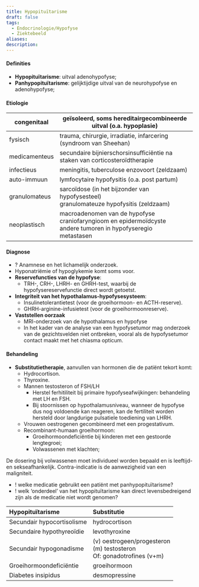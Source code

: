 ```yaml
---
title: Hypopituïtarisme
draft: false
tags:
  - Endocrinologie/Hypofyse
  - Ziektebeeld
aliases: 
description: 
---
```


#### Definities
- **Hypopituïtarisme**: uitval adenohypofyse;
- **Panhypopituïtarisme**: gelijktijdige uitval van de neurohypofyse en adenohypofyse;

#### Etiologie
| congenitaal   | geïsoleerd, soms hereditairgecombineerde uitval (o.a. hypoplasie)                                             |
| ------------- | --------------------------------------------------------------------------------------------------------------- |
| fysisch       | trauma, chirurgie, irradiatie, infarcering (syndroom van Sheehan)                                               |
| medicamenteus | secundaire bijnierschorsinsufficiëntie na staken van corticosteroïdtherapie                                     |
| infectieus    | meningitis, tuberculose enzovoort (zeldzaam)                                                                    |
| auto-immuun   | lymfocytaire hypofysitis (o.a. post partum)                                                                     |
| granulomateus | sarcoïdose (in het bijzonder van hypofysesteel) </br> granulomateuze hypofysitis (zeldzaam)                          |
| neoplastisch  | macroadenomen van de hypofyse </br> craniofaryngioom en epidermoïdcyste </br> andere tumoren in hypofyseregio </br> metastasen |

#### Diagnose
- ? Anamnese en het lichamelijk onderzoek. 
- Hyponatriëmie of hypoglykemie komt soms voor. 
- **Reservefuncties van de hypofyse**:
	- TRH-, CRH-, LHRH- en GHRH-test, waarbij de hypofysereservefunctie direct wordt getoetst. 
- **Integriteit van het hypothalamus-hypofysesysteem**:
	- Insulinetolerantietest (voor de groeihormoon- en ACTH-reserve).
	- GHRH-arginine-infusietest (voor de groeihormoonreserve).
- **Vaststellen oorzaak**
	- MRI-onderzoek van de hypothalamus en hypofyse 
	- In het kader van de analyse van een hypofysetumor mag onderzoek van de gezichtsvelden niet ontbreken, vooral als de hypofysetumor contact maakt met het chiasma opticum.

#### Behandeling
- **Substitutietherapie**, aanvullen van hormonen die de patiënt tekort komt:
	- Hydrocortison.
	- Thyroxine.
	- Mannen testosteron of FSH/LH
		- Herstel ferhitiliteit bij primaire hypofyseafwijkingen: behandeling met LH en FSH. 
		- Bij stoornissen op hypothalamusniveau, wanneer de hypofyse dus nog voldoende kan reageren, kan de fertiliteit worden hersteld door langdurige pulsatiele toediening van LHRH.
	- Vrouwen oestrogenen gecombineerd met een progestativum.
	- Recombinant-humaan groeihormoon: 
		- Groeihormoondeficiëntie bij kinderen met een gestoorde lengtegroei;
		- Volwassenen met klachten;

De dosering bij volwassenen moet individueel worden bepaald en is leeftijd- en sekseafhankelijk. Contra-indicatie is de aanwezigheid van een maligniteit. 


- ! welke medicatie gebruikt een patiënt met panhypopituïtarisme? 
- ! welk ‘onderdeel’ van het hypopituïtarisme kan direct levensbedreigend zijn als de medicatie niet wordt genomen?


| Hypopituïtarisme     | Substitutie     |
|:-----|:-----|
| Secundair hypocortisolisme     | hydrocortison     |
| Secundaire hypothyreoïdie     | levothyroxine     |
| Secundair hypogonadisme     |  (v)  oestrogeen/progesteron </br>   (m) testosteron </br> Of: gonadotrofines (v+m)    |
| Groeihormoondeficiëntie     |  groeihormoon    |
| Diabetes insipidus     | desmopressine     |




     